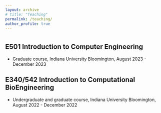 ```yaml
---
layout: archive
# title: "Teaching"
permalink: /teaching/
author_profile: true
---
```


#

## E501 Introduction to Computer Engineering
- Graduate course, Indiana University Bloomington, August 2023 - December 2023

## E340/542 Introduction to Computational BioEngineering
- Undergraduate and graduate course, Indiana University Bloomington, August 2022 - December 2022

